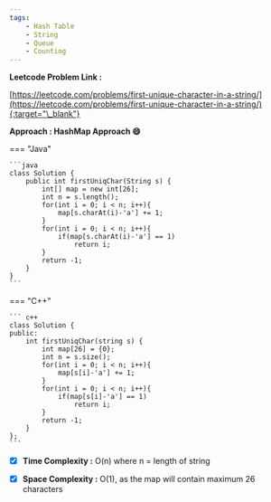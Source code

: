 ```yaml
---
tags:
    - Hash Table
    - String
    - Queue
    - Counting
---
```


**Leetcode Problem Link :**

[https://leetcode.com/problems/first-unique-character-in-a-string/](https://leetcode.com/problems/first-unique-character-in-a-string/){:target="\_blank"}

**Approach : HashMap Approach :smile:**

=== "Java"

    ```java
    class Solution {
        public int firstUniqChar(String s) {
            int[] map = new int[26];
            int n = s.length();
            for(int i = 0; i < n; i++){
                map[s.charAt(i)-'a'] += 1;
            }
            for(int i = 0; i < n; i++){
                if(map[s.charAt(i)-'a'] == 1)
                    return i;
            }
            return -1;
        }
    }
    ```

=== "C++"

    ``` c++
    class Solution {
    public:
        int firstUniqChar(string s) {
            int map[26] = {0};
            int n = s.size();
            for(int i = 0; i < n; i++){
                map[s[i]-'a'] += 1;
            }
            for(int i = 0; i < n; i++){
                if(map[s[i]-'a'] == 1)
                    return i;
            }
            return -1;
        }
    };
    ```

-   [x] **Time Complexity :** O(n) where n = length of string

-   [x] **Space Complexity :** O(1), as the map will contain maximum 26 characters
